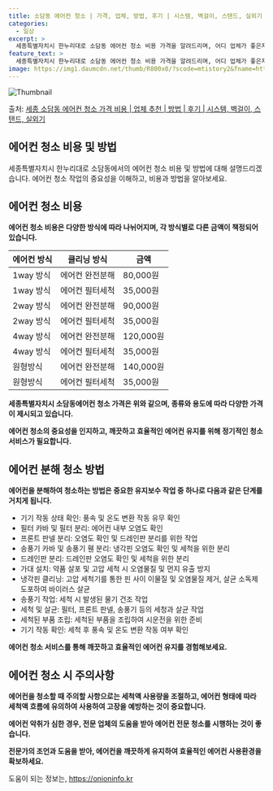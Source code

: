 ```yaml
---
title: 소담동 에어컨 청소 | 가격, 업체, 방법, 후기 | 시스템, 벽걸이, 스탠드, 실외기
categories:
  - 일상
excerpt: >
  세종특별자치시 한누리대로 소담동 에어컨 청소 비용 가격을 알려드리며, 어디 업체가 좋은지 후기를 통해 알아보겠습니다. 현재 글에서는 시스템, 벽걸이, 스탠드, 실외기 각각에 대해 청소 비용이 나와 있으니 참고하시면 되겠습니다. 에어컨 분해 청소 방법 보기 👈 클릭셀프 에어컨 청소 방법 보기👈 클릭한누리대로 소담동 에어컨 청소 비용시스템에어컨 방식클리닝방식금액1way 방식에어컨 완전분해80,000원1way 방식에어컨 필터세척35,000원2way 방식에어컨 완전분해90,000원2way 방식에어컨 필터세척35,000원4way 방식에어컨 완전분해120,000원4way 방식에어컨 필터세척35,000원원형방식에어컨 완전분해140,000원원형방식에어컨 필터세척35,000원에어컨 청소 견적 샘플 보기 👈 클릭에어컨 냄..
feature_text: >
  세종특별자치시 한누리대로 소담동 에어컨 청소 비용 가격을 알려드리며, 어디 업체가 좋은지 후기를 통해 알아보겠습니다. 현재 글에서는 시스템, 벽걸이, 스탠드, 실외기 각각에 대해 청소 비용이 나와 있으니 참고하시면 되겠습니다. 에어컨 분해 청소 방법 보기 👈 클릭셀프 에어컨 청소 방법 보기👈 클릭한누리대로 소담동 에어컨 청소 비용시스템에어컨 방식클리닝방식금액1way 방식에어컨 완전분해80,000원1way 방식에어컨 필터세척35,000원2way 방식에어컨 완전분해90,000원2way 방식에어컨 필터세척35,000원4way 방식에어컨 완전분해120,000원4way 방식에어컨 필터세척35,000원원형방식에어컨 완전분해140,000원원형방식에어컨 필터세척35,000원에어컨 청소 견적 샘플 보기 👈 클릭에어컨 냄..
image: https://img1.daumcdn.net/thumb/R800x0/?scode=mtistory2&fname=https%3A%2F%2Fblog.kakaocdn.net%2Fdn%2FrKpjO%2FbtsHv5MKxLi%2FP2FVhmtk2yQC0nwL4o4dA0%2Fimg.webp
---
```


![Thumbnail](https://img1.daumcdn.net/thumb/R800x0/?scode=mtistory2&fname=https%3A%2F%2Fblog.kakaocdn.net%2Fdn%2FrKpjO%2FbtsHv5MKxLi%2FP2FVhmtk2yQC0nwL4o4dA0%2Fimg.webp)

<p>출처: <a href="https://onioninfo.kr/entry/%EC%84%B8%EC%A2%85-%EC%86%8C%EB%8B%B4%EB%8F%99-%EC%97%90%EC%96%B4%EC%BB%A8-%EC%B2%AD%EC%86%8C-%EA%B0%80%EA%B2%A9-%EB%B9%84%EC%9A%A9-%EC%97%85%EC%B2%B4-%EC%B6%94%EC%B2%9C-%EB%B0%A9%EB%B2%95-%ED%9B%84%EA%B8%B0-%EC%8B%9C%EC%8A%A4%ED%85%9C-%EB%B2%BD%EA%B1%B8%EC%9D%B4-%EC%8A%A4%ED%83%A0%EB%93%9C-%EC%8B%A4%EC%99%B8%EA%B8%B0" rel="dofollow">세종 소담동 에어컨 청소 가격 비용 | 업체 추천 | 방법 | 후기 | 시스템, 벽걸이, 스탠드, 실외기</a> </p>

## 에어컨 청소 비용 및 방법

세종특별자치시 한누리대로 소담동에서의 에어컨 청소 비용 및 방법에 대해 설명드리겠습니다. 에어컨 청소 작업의 중요성을 이해하고, 비용과
방법을 알아보세요.

## **에어컨 청소 비용**

**에어컨 청소 비용은 다양한 방식에 따라 나뉘어지며, 각 방식별로 다른 금액이 책정되어 있습니다.**

**에어컨 방식** | **클리닝 방식** | **금액**  
---|---|---  
1way 방식 | 에어컨 완전분해 | 80,000원  
1way 방식 | 에어컨 필터세척 | 35,000원  
2way 방식 | 에어컨 완전분해 | 90,000원  
2way 방식 | 에어컨 필터세척 | 35,000원  
4way 방식 | 에어컨 완전분해 | 120,000원  
4way 방식 | 에어컨 필터세척 | 35,000원  
원형방식 | 에어컨 완전분해 | 140,000원  
원형방식 | 에어컨 필터세척 | 35,000원  
  
**세종특별자치시 소담동에어컨 청소 가격은 위와 같으며, 종류와 용도에 따라 다양한 가격이 제시되고 있습니다.**

**에어컨 청소의 중요성을 인지하고, 깨끗하고 효율적인 에어컨 유지를 위해 정기적인 청소 서비스가 필요합니다.**



## **에어컨 분해 청소 방법**

**에어컨을 분해하여 청소하는 방법은 중요한 유지보수 작업 중 하나로 다음과 같은 단계를 거치게 됩니다.**

  * 기기 작동 상태 확인: 풍속 및 온도 변환 작동 유무 확인
  * 필터 카바 및 필터 분리: 에어컨 내부 오염도 확인
  * 프론트 판넬 분리: 오염도 확인 및 드레인판 분리를 위한 작업
  * 송풍기 카바 및 송풍기 휀 분리: 냉각핀 오염도 확인 및 세척을 위한 분리
  * 드레인판 분리: 드레인판 오염도 확인 및 세척을 위한 분리
  * 가대 설치: 약품 살포 및 고압 세척 시 오염물질 및 먼지 유출 방지
  * 냉각핀 클리닝: 고압 세척기를 통한 핀 사이 이물질 및 오염물질 제거, 살균 소독제 도포하여 바이러스 살균
  * 송풍기 작업: 세척 시 발생된 물기 건조 작업
  * 세척 및 살균: 필터, 프론트 판넬, 송풍기 등의 세청과 살균 작업
  * 세척된 부품 조립: 세척된 부품을 조립하여 시운전을 위한 준비
  * 기기 작동 확인: 세척 후 풍속 및 온도 변환 작동 여부 확인

**에어컨 청소 서비스를 통해 깨끗하고 효율적인 에어컨 유지를 경험해보세요.**



## **에어컨 청소 시 주의사항**

**에어컨을 청소할 때 주의할 사항으로는 세척액 사용량을 조절하고, 에어컨 형태에 따라 세척액 흐름에 유의하여 사용하여 고장을 예방하는 것이
중요합니다.**

**에어컨 악취가 심한 경우, 전문 업체의 도움을 받아 에어컨 전문 청소를 시행하는 것이 좋습니다.**

**전문가의 조언과 도움을 받아, 에어컨을 깨끗하게 유지하여 효율적인 에어컨 사용환경을 확보하세요.**

 

도움이 되는 정보는, <a href="https://onioninfo.kr" rel="dofollow">https://onioninfo.kr</a>


